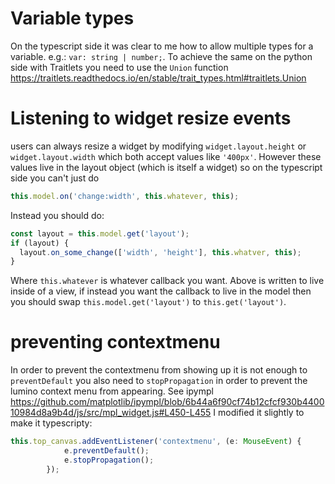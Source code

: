 # Variable types

On the typescript side it was clear to me how to allow multiple types for a variable. e.g.: `var: string | number;`. To achieve the same on the python side with Traitlets you need to use the `Union` function https://traitlets.readthedocs.io/en/stable/trait_types.html#traitlets.Union

# Listening to widget resize events

users can always resize a widget by modifying `widget.layout.height` or `widget.layout.width` which both accept values like `'400px'`. However these values live in the layout object (which is itself a widget) so on the typescript side you can't just do

```typescript
this.model.on('change:width', this.whatever, this);
```

Instead you should do:

```typescript
const layout = this.model.get('layout');
if (layout) {
  layout.on_some_change(['width', 'height'], this.whatver, this);
}
```

Where `this.whatever` is whatever callback you want.
Above is written to live inside of a view, if instead you want the callback to live in the model then you should swap `this.model.get('layout')` to `this.get('layout')`.

# preventing contextmenu

In order to prevent the contextmenu from showing up it is not enough to `preventDefault` you also need to `stopPropagation` in order to prevent the lumino context menu from appearing. See ipympl https://github.com/matplotlib/ipympl/blob/6b44a6f90cf74b12cfcf930b440010984d8a9b4d/js/src/mpl_widget.js#L450-L455 I modified it slightly to make it typescripty:

```typescript
this.top_canvas.addEventListener('contextmenu', (e: MouseEvent) {
            e.preventDefault();
            e.stopPropagation();
        });
```

